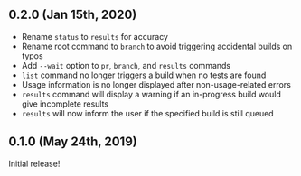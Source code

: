 ## 0.2.0 (Jan 15th, 2020)

- Rename `status` to `results` for accuracy
- Rename root command to `branch` to avoid triggering accidental builds on typos
- Add `--wait` option to `pr`, `branch`, and `results` commands
- `list` command no longer triggers a build when no tests are found
- Usage information is no longer displayed after non-usage-related errors
- `results` command will display a warning if an in-progress build would give incomplete results
- `results` will now inform the user if the specified build is still queued

## 0.1.0 (May 24th, 2019)

Initial release!